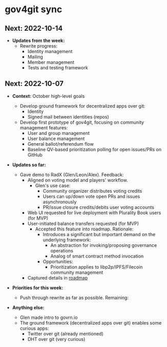 # gov4git sync

## Next: 2022-10-14

- __Updates from the week:__
  - Rewrite progress:
    - Identity management
    - Mailing
    - Member management
    - Tests and testing framework

## Next: 2022-10-07

- __Context:__ October high-level goals
  - Develop ground framework for decentralized apps over git:
    - Identity
    - Signed mail between identities (repos)
  - Develop first prototype of gov4git, focusing on community management features:
    - User and group management
    - User balance management
    - General ballot/referendum flow
    - Baseline QV-based prioritization polling for open issues/PRs on GitHub

- __Updates so far:__
  - Gave demo to RadX (Glen/Leon/Alex). Feedback:
    - Aligned on voting model and players' workflow.
      - Glen's use case:
        - Community organizer distributes voting credits
        - Users can up/down vote open PRs and issues asynchronously
        - PR/issue closure credits/debits user voting accounts
    - Web UI requested for live deployment with Plurality Book users (for MVP)
    - User-initiated balance transfers requested (for MVP)
      - Accepted this feature into roadmap. Rationale:
        - Introduces a significant but important demand on the underlying framework:
          - An abstraction for invoking/proposing governance operations
          - Analog of smart contract method invocation
        - Opportunities:
          - Prioritization applies to libp2p/IPFS/Filecoin community management
    - Captured details in [roadmap](doc/roadmap.md)

- __Priorities for this week:__
  - Push through rewrite as far as possible. Remaining:

- __Anything else:__
  - Glen made intro to govrn.io
  - The ground framework (decentralized apps over git) enables some curious apps:
    - Twitter over git (already mentioned)
    - DHT over git (very curious)
